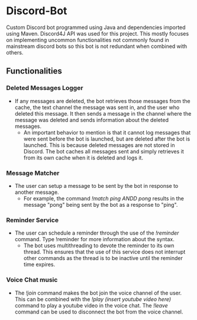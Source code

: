 # Discord-Bot
Custom Discord bot programmed using Java and dependencies imported using Maven.  Discord4J API was used for this project.  This mostly focuses on implementing uncommon functionalities not commonly found in mainstream discord bots so this bot is not redundant when combined with others.
## Functionalities
### Deleted Messages Logger 
* If any messages are deleted, the bot retrieves those messages from the cache, the text channel the message was sent in, and the user who deleted this message.  It then sends a message in the channel where the message was deleted and sends information about the deleted messages.
  * An important behavior to mention is that it cannot log messages that were sent before the bot is launched, but are deleted after the bot is launched.  This is because deleted    messages are not stored in Discord.  The bot caches all messages sent and simply retrieves it from its own cache when it is deleted and logs it.  
### Message Matcher
* The user can setup a message to be sent by the bot in response to another message.
    * For example, the command *!match ping ANDD pong* results in the message "pong" being sent by the bot as a response to "ping". 
### Reminder Service
* The user can schedule a reminder through the use of the *!reminder* command.  Type !reminder for more information about the syntax.
    * The bot uses multithreading to devote the reminder to its own thread.  This ensures that the use of this service does not interrupt other commands as the thread is to be inactive until the reminder time expires.
### Voice Chat music
* The *!join* command makes the bot join the voice channel of the user.  This can be combined with the *!play (insert youtube video here)* command to play a youtube video in the voice chat.  The *!leave* command can be used to disconnect the bot from the voice channel.
